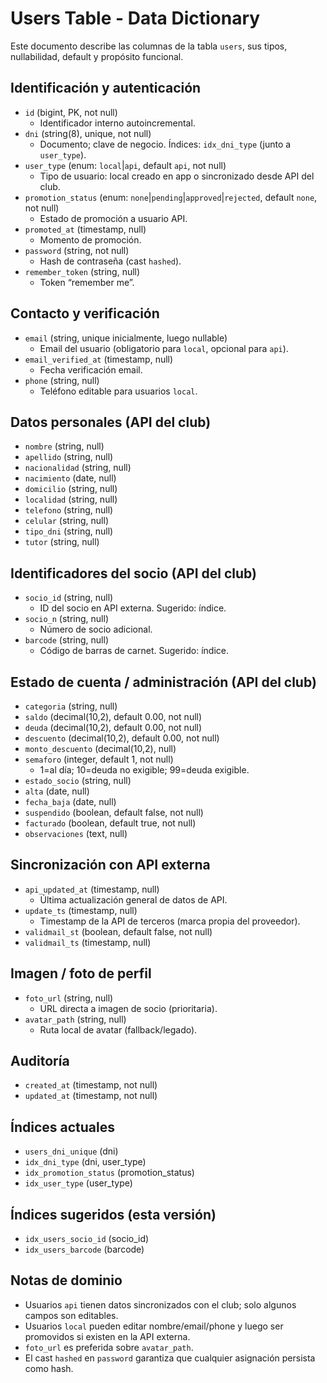 # Users Table - Data Dictionary

Este documento describe las columnas de la tabla `users`, sus tipos, nullabilidad, default y propósito funcional.

## Identificación y autenticación
- `id` (bigint, PK, not null)
  - Identificador interno autoincremental.
- `dni` (string(8), unique, not null)
  - Documento; clave de negocio. Índices: `idx_dni_type` (junto a `user_type`).
- `user_type` (enum: `local`|`api`, default `api`, not null)
  - Tipo de usuario: local creado en app o sincronizado desde API del club.
- `promotion_status` (enum: `none`|`pending`|`approved`|`rejected`, default `none`, not null)
  - Estado de promoción a usuario API.
- `promoted_at` (timestamp, null)
  - Momento de promoción.
- `password` (string, not null)
  - Hash de contraseña (cast `hashed`).
- `remember_token` (string, null)
  - Token “remember me”.

## Contacto y verificación
- `email` (string, unique inicialmente, luego nullable)
  - Email del usuario (obligatorio para `local`, opcional para `api`).
- `email_verified_at` (timestamp, null)
  - Fecha verificación email.
- `phone` (string, null)
  - Teléfono editable para usuarios `local`.

## Datos personales (API del club)
- `nombre` (string, null)
- `apellido` (string, null)
- `nacionalidad` (string, null)
- `nacimiento` (date, null)
- `domicilio` (string, null)
- `localidad` (string, null)
- `telefono` (string, null)
- `celular` (string, null)
- `tipo_dni` (string, null)
- `tutor` (string, null)

## Identificadores del socio (API del club)
- `socio_id` (string, null)
  - ID del socio en API externa. Sugerido: índice.
- `socio_n` (string, null)
  - Número de socio adicional.
- `barcode` (string, null)
  - Código de barras de carnet. Sugerido: índice.

## Estado de cuenta / administración (API del club)
- `categoria` (string, null)
- `saldo` (decimal(10,2), default 0.00, not null)
- `deuda` (decimal(10,2), default 0.00, not null)
- `descuento` (decimal(10,2), default 0.00, not null)
- `monto_descuento` (decimal(10,2), null)
- `semaforo` (integer, default 1, not null)
  - 1=al día; 10=deuda no exigible; 99=deuda exigible.
- `estado_socio` (string, null)
- `alta` (date, null)
- `fecha_baja` (date, null)
- `suspendido` (boolean, default false, not null)
- `facturado` (boolean, default true, not null)
- `observaciones` (text, null)

## Sincronización con API externa
- `api_updated_at` (timestamp, null)
  - Última actualización general de datos de API.
- `update_ts` (timestamp, null)
  - Timestamp de la API de terceros (marca propia del proveedor).
- `validmail_st` (boolean, default false, not null)
- `validmail_ts` (timestamp, null)

## Imagen / foto de perfil
- `foto_url` (string, null)
  - URL directa a imagen de socio (prioritaria).
- `avatar_path` (string, null)
  - Ruta local de avatar (fallback/legado).

## Auditoría
- `created_at` (timestamp, not null)
- `updated_at` (timestamp, not null)

## Índices actuales
- `users_dni_unique` (dni)
- `idx_dni_type` (dni, user_type)
- `idx_promotion_status` (promotion_status)
- `idx_user_type` (user_type)

## Índices sugeridos (esta versión)
- `idx_users_socio_id` (socio_id)
- `idx_users_barcode` (barcode)

## Notas de dominio
- Usuarios `api` tienen datos sincronizados con el club; solo algunos campos son editables.
- Usuarios `local` pueden editar nombre/email/phone y luego ser promovidos si existen en la API externa.
- `foto_url` es preferida sobre `avatar_path`.
- El cast `hashed` en `password` garantiza que cualquier asignación persista como hash.
